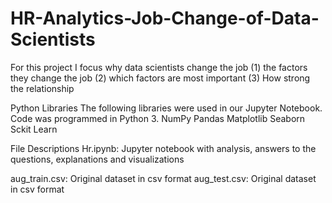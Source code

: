 # HR-Analytics-Job-Change-of-Data-Scientists
For this project I focus why data scientists change the job
(1) the factors they change the job
(2) which factors are most important
(3) How strong the relationship

Python Libraries
The following libraries were used in our Jupyter Notebook. Code was programmed in Python 3.
NumPy
Pandas
Matplotlib
Seaborn
Sckit Learn

File Descriptions
Hr.ipynb: Jupyter notebook with analysis, answers to the questions, explanations and visualizations

aug_train.csv: Original dataset in csv format
aug_test.csv: Original dataset in csv format 